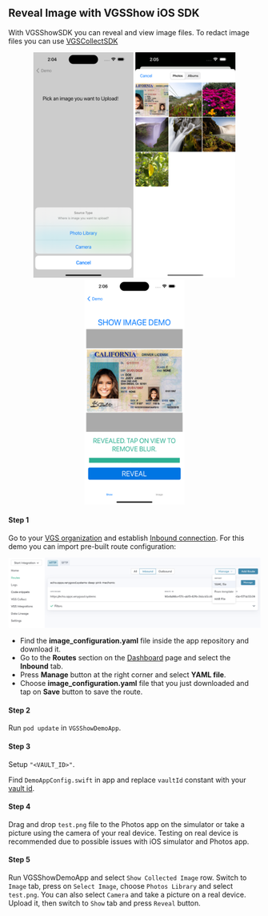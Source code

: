 ## Reveal Image with VGSShow iOS SDK

With VGSShowSDK you can reveal and view image files. To redact image files you can use [VGSCollectSDK](https://github.com/verygoodsecurity/vgs-collect-ios) 

<p align="center">
		<img src="images/Reveal-image-1.png" width="200" height="450" alt="ios-show-reveal-image-1">    
		<img src="images/Reveal-image-2.png" width="200" height="450" alt="ios-show-reveal-image-2">    
		<img src="images/Reveal-image-3.png" width="200" height="450" alt="ios-show-reveal-image-3">    
</p>

#### Step 1

Go to your <a href="https://dashboard.verygoodsecurity.com/" target="_blank">VGS organization</a> and establish <a href="https://www.verygoodsecurity.com/docs/getting-started/quick-integration#securing-inbound-connection" target="_blank">Inbound connection</a>. For this demo you can import pre-built route configuration:

<p align="center">
<img src="images/dashboard_routs.png" width="600">
</p>

-  Find the **image_configuration.yaml** file inside the app repository and download it.
-  Go to the **Routes** section on the <a href="https://dashboard.verygoodsecurity.com/" target="_blank">Dashboard</a> page and select the **Inbound** tab. 
-  Press **Manage** button at the right corner and select **YAML file**.
-  Choose **image_configuration.yaml** file that you just downloaded and tap on **Save** button to save the route.

#### Step 2

Run  `pod update` in `VGSShowDemoApp`.

#### Step 3

Setup `"<VAULT_ID>"`.

Find `DemoAppConfig.swift` in app and replace `vaultId` constant with your <a href="https://www.verygoodsecurity.com/docs/terminology/nomenclature#vault" target="_blank">vault id</a>.

#### Step 4

Drag and drop `test.png` file to the Photos app on the simulator or take a picture using the camera of your real device. 
Testing on real device is recommended due to possible issues with iOS simulator and Photos app.

#### Step 5

Run VGSShowDemoApp and select `Show Collected Image` row. 
Switch to `Image` tab, press on `Select Image`, choose `Photos Library` and select `test.png`. You can also select `Camera` and take a picture on a real device.
Upload it, then switch to `Show` tab and press `Reveal` button.


